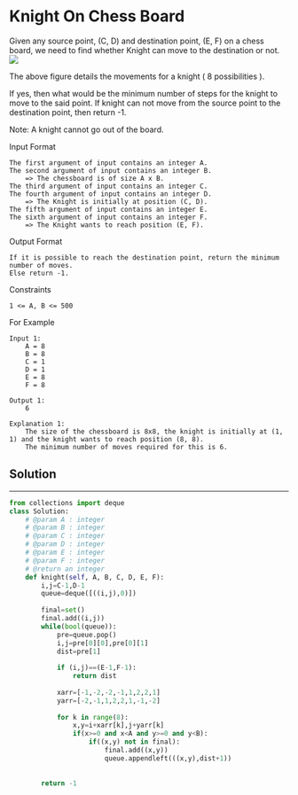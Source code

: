 <h1>Knight On Chess Board</h1>

<p>
Given any source point, (C, D) and destination point, (E, F) on a chess board, we need to find whether Knight can move to the destination or not.

<img src="https://i.imgur.com/lmKL4AU.jpg">

The above figure details the movements for a knight ( 8 possibilities ).

If yes, then what would be the minimum number of steps for the knight to move to the said point.
If knight can not move from the source point to the destination point, then return -1.

Note: A knight cannot go out of the board.


Input Format

    The first argument of input contains an integer A.
    The second argument of input contains an integer B.
        => The chessboard is of size A x B.
    The third argument of input contains an integer C.
    The fourth argument of input contains an integer D.
        => The Knight is initially at position (C, D).
    The fifth argument of input contains an integer E.
    The sixth argument of input contains an integer F.
        => The Knight wants to reach position (E, F).
Output Format

    If it is possible to reach the destination point, return the minimum number of moves.
    Else return -1.
Constraints

    1 <= A, B <= 500
For Example

    Input 1:
        A = 8
        B = 8
        C = 1
        D = 1
        E = 8
        F = 8
        
    Output 1:
        6

    Explanation 1:
        The size of the chessboard is 8x8, the knight is initially at (1, 1) and the knight wants to reach position (8, 8).
        The minimum number of moves required for this is 6.

<h2>Solution</h2>

***

```python
from collections import deque
class Solution:
    # @param A : integer
    # @param B : integer
    # @param C : integer
    # @param D : integer
    # @param E : integer
    # @param F : integer
    # @return an integer
    def knight(self, A, B, C, D, E, F):
        i,j=C-1,D-1
        queue=deque([((i,j),0)])
        
        final=set()
        final.add((i,j))
        while(bool(queue)):
            pre=queue.pop()
            i,j=pre[0][0],pre[0][1]
            dist=pre[1]
            
            if (i,j)==(E-1,F-1):
                return dist
            
            xarr=[-1,-2,-2,-1,1,2,2,1]
            yarr=[-2,-1,1,2,2,1,-1,-2]
            
            for k in range(8):
                x,y=i+xarr[k],j+yarr[k]
                if(x>=0 and x<A and y>=0 and y<B):
                    if((x,y) not in final):
                        final.add((x,y))
                        queue.appendleft(((x,y),dist+1))
            
        
        return -1
```